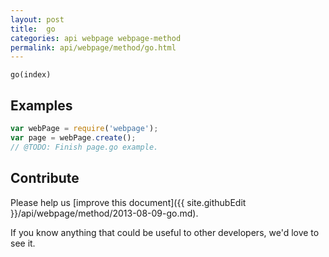 ```yaml
---
layout: post
title:  go
categories: api webpage webpage-method
permalink: api/webpage/method/go.html
---
```


`go(index)`

## Examples

```javascript
var webPage = require('webpage');
var page = webPage.create();
// @TODO: Finish page.go example.
```

## Contribute

Please help us [improve this document]({{ site.githubEdit }}/api/webpage/method/2013-08-09-go.md).

If you know anything that could be useful to other developers, we'd love to see it.


